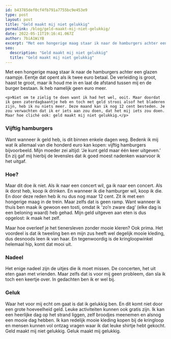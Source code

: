 ```yaml
---
id: b43785def0cf4fb791a7755bc9e453e9
type: post
layout: post
title: "Geld maakt mij niet gelukkig"
permalink: /blog/geld-maakt-mij-niet-gelukkig/
date: 2022-05-11T19:16:41.067Z
author: 7biA1WiYB
excerpt: "Met een hongerige maag staar ik naar de hamburgers achter een glazen raampje. Eentje dat opent als ik twee euro betaal. De verleiding is groot, haast te groot, maar ik houd me in en laat de afstand tussen mij en de burger bestaan. Ik heb namelijk geen euro meer.  "
seo:
  description: "Geld maakt mij niet gelukkig"
  title: "Geld maakt mij niet gelukkig"
---
```

Met een hongerige maag staar ik naar de hamburgers achter een glazen raampje. Eentje dat opent als ik twee euro betaal. De verleiding is groot, haast te groot, maar ik houd me in en laat de afstand tussen mij en de burger bestaan. Ik heb namelijk geen euro meer.  

    <p>Niet om te zielig te doen want ik had het wel, ooit. Maar doordat ik geen zaterdagbaantje heb en toch met geld strooi alsof het bladeren zijn, heb ik nu niets meer. Deze maand kan ik nog 12 cent besteden. Je zou verwachten dat ik er iets aan zou doen, dat het mij iets zou doen. Maar hoe cliché ook: geld maakt mij niet gelukkig.</p>
<h3><strong>Vijftig hamburgers</strong></h3>
<p>Want wanneer ik geld heb, is dit binnen enkele dagen weg. Bedenk ik mij wat ik allemaal van die honderd euro kan kopen: vijftig hamburgers bijvoorbeeld. Mijn moeder zei altijd: ‘Je kunt geld maar één keer uitgeven.’ En zij gaf mij hierbij de levensles dat ik goed moest nadenken waarvoor ik het uitgaf.</p>
<h3><strong>Hoe?</strong></h3>
<p>Maar dit doe ik niet. Als ik naar een concert wil, ga ik naar een concert. Als ik dorst heb, koop ik drinken. En wanneer ik die hamburger wil, koop ik die. En door deze reden heb ik nu dus nog maar 12 cent. Zit ik met een hongerige maag in de trein. Maar zelfs dat is geen ramp. Want wanneer ik thuis ben maak ik gewoon een tosti, omdat ik 'zo’n zware dag' (elke dag is een beloning waard) heb gehad. Mijn geld uitgeven aan eten is dus opgelost: ik maak het zelf. </p>
<p>Maar hoe overleef je het tienersleven zonder mooie kleren? Ook prima. Het voordeel is dat ik tweeling ben en mijn zus heeft wel degelijk mooie kleding, dus desnoods leen ik van haar. En tegenwoordig is de kringloopwinkel helemaal hip, komt dat mooi uit.</p>
<h3><strong>Nadeel</strong></h3>
<p>Het enige nadeel zijn de uitjes die ik moet missen. De concerten, het uit eten gaan met vrienden. Maar zelfs dat is voor mij geen probleem, dan sla ik toch een keertje over. In gedachten ben ik er wel bij.</p>
<h3><strong>Geluk</strong></h3>
<p>Waar het voor mij echt om gaat is dat ik gelukkig ben. En dit komt niet door een grote hoeveelheid geld. Leuke activiteiten kunnen ook gratis zijn. Ik kan een heerlijke dag op het strand liggen, zelf broodjes meenemen en alsnog een mooie dag hebben. Ik kan redelijk mooie kleding kopen bij de kringloop en mensen kunnen vol ontzag vragen waar ik dat leuke shirtje hebt gekocht. Geld maakt mij niet gelukkig. Geluk maakt mij gelukkig.</p>  
